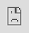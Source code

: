 ```yaml
---
title: Язык программирования С#
keywords: Programming
sidebar: guide-base-tech_sidebar
toc: true
permalink: ru/gbt_csharp.html
lang: ru
---
```


## Краткое описание

**C# (произносится “Си-шарп”)** — это язык программирования, предназначенный для разработки самых разнообразных приложений, предназначенных для выполнения в среде .NET Framework. Язык C# прост, типобезопасен и объектно-ориентирован. Благодаря множеству нововведений C# обеспечивает возможность быстрой разработки приложений, но при этом сохраняет выразительность и элегантность, присущую языкам C.

**Visual C#** — это реализация языка C# корпорацией Майкрософт. Поддержка Visual C# в Visual Studio обеспечивается с помощью полнофункционального редактора кода, компилятора, шаблонов проектов, конструкторов, мастеров кода, мощного и удобного отладчика и многих других средств. Библиотека классов .NET Framework предоставляет доступ ко многим службам операционной системы и другим полезным, правильным классам, что существенно ускоряет цикл разработки.

## Пример использования
    // A Hello World! program in C#.
    using System;
    namespace HelloWorld
    {
        class Hello 
        {
            static void Main() 
            {
                Console.WriteLine("Hello World!");
    
                // Keep the console window open in debug mode.
                Console.WriteLine("Press any key to exit.");
                Console.ReadKey();
            }
        }
    }

## «Для тех, кто предпочитает один раз увидеть»
<div class="thumb-wrap" style="margin-top: 20px; margin-bottom: 20px">
<iframe style="position: absolute; width: 100%; height: 100%; left: 0px; top: 0px; z-index: 2;" src="https://onedrive.live.com/embed?cid=2FB293CA43965F14&resid=2FB293CA43965F14%21112&authkey=ALgReuLtSJ-zwVM&em=2" frameborder="0" scrolling="no"></iframe>
</div>

## Программное обеспечение

* [Microsoft Visual Studio](https://www.visualstudio.com/)
* [MonoDevelop (Cross platform IDE for C#, F# and more)](http://www.monodevelop.com/)
* [LINQPad (The .NET Programmer’s Playground)](https://www.linqpad.net/)
* [dotPeek (Free .NET Decompiler and Assembly Browser)](https://www.jetbrains.com/decompiler/)

##  Ресурсы

<div class="panel-group">
    <div class="panel panel-default">
        <div class="panel-heading">
            <a class="pull-right spoiler-push" data-toggle="collapse" href="#collapse1">&#9660;</a>
            <h4 class="panel-title">
                <a data-toggle="collapse" href="#collapse1">
                Базовый курс</a>
            </h4>
        </div>
        <div id="collapse1" class="panel-collapse collapse">
            <div class="panel-body">
                <div>
                    <li><a href="https://msdn.microsoft.com/ru-ru/library/kx37x362.aspx"> Целевая страница технической документации по C#</a></li>
                    <li><a href="https://msdn.microsoft.com/en-us/library/aa288436(v=vs.71).aspx"> C# Tutorials</a></li>
                    <li><a href="https://msdn.microsoft.com/ru-ru/library/67ef8sbd.aspx"> Руководство по программированию на C#</a></li> 
                    <li><a href="https://msdn.microsoft.com/ru-ru/library/bb383962(v=vs.90).aspx"> Интерактивный учебник по Visual C#</a></li>
                    <li><a href="http://www.ecma-international.org/publications/standards/Ecma-334.htm"> Standard ECMA-334. C# Language Specification</a></li>
                </div>   
            </div>
        </div>
    </div>
</div>

<div class="panel-group">
    <div class="panel panel-default">
        <div class="panel-heading">
            <a class="pull-right spoiler-push" data-toggle="collapse" href="#collapse2">&#9660;</a>
            <h4 class="panel-title">
                <a data-toggle="collapse" href="#collapse2">
                Самоучители</a>
            </h4>
        </div>
        <div id="collapse2" class="panel-collapse collapse">
            <div class="panel-body">                
                <div>
                    <li><a href="https://professorweb.ru/my/csharp/charp_theory/level1/index.php"> Руководство по языку программирования С# 5.0 часть 1</a></li>
                    <li><a href="https://professorweb.ru/my/csharp/charp_theory/level1/index1.php"> Руководство по языку программирования С# 5.0 часть 2</a></li>
                    <li><a href="https://msdn.microsoft.com/ru-ru/magazine/dn802602.aspx"> Новый и более совершенный C# 6.0</a></li> 
                    <li><a href="http://metanit.com/sharp/tutorial/"> Руководство по языку программирования С# 6.0</a></li>
                </div>
            </div>
        </div>
    </div>
</div>

<div class="panel-group">
    <div class="panel panel-default">
        <div class="panel-heading">
            <a class="pull-right spoiler-push" data-toggle="collapse" href="#collapse3">&#9660;</a>
            <h4 class="panel-title">
                <a data-toggle="collapse" href="#collapse3">
                Видеокурсы</a>
            </h4>
        </div>
        <div id="collapse3" class="panel-collapse collapse">
            <div class="panel-body">                
                <div>
                    <li><a href="https://mva.microsoft.com/ru/training-courses/--8590?l=lSmM2020_304984382"> Основы программирования на языке С#</a></li>
                    <li><a href="https://www.youtube.com/watch?v=zCg1PnBoTJo&list=PLtjuvkyFrt5WjvySK8HinYjyTObam4ROY"> Базовый курс C#</a></li>
                    <li><a href="https://mva.microsoft.com/ru/training-courses/-c-1-8669?l=MAuqZiG1_4404984382"> Язык программирования C# (часть 1)</a></li> 
                    <li><a href="https://mva.microsoft.com/ru/training-courses/-c-2-8877?l=ATbUZg02_6104984382"> Язык программирования C# (часть 2)</a></li>
                    <li><a href="https://mva.microsoft.com/en-US/training-courses/programming-in-c-jump-start-14254?l=MqbQvzSfB_1500115888"> Programming in C# Jump Start</a></li>
                    <li><a href="https://www.youtube.com/playlist?list=PLWCoo5SF-qAMDIAqikhB2hvIytrMiR5TC"> Видеоуроки по языку программирования C#</a></li>
                    <li><a href="https://www.youtube.com/playlist?list=PLWCoo5SF-qAN-mySVH6p7X0YPvMr8U1OU"> Видеокурс примеров C#</a></li>                    
                </div>
            </div>
        </div>
    </div>
</div>

<div class="panel-group">
    <div class="panel panel-default">
        <div class="panel-heading">
            <a class="pull-right spoiler-push" data-toggle="collapse" href="#collapse4">&#9660;</a>
            <h4 class="panel-title">
                <a data-toggle="collapse" href="#collapse4">
                Рекомендованные книги</a>
            </h4>
        </div>
        <div id="collapse4" class="panel-collapse collapse">
            <div class="panel-body">                
                <div>
                    <li><a href="http://www.ozon.ru/context/detail/id/135794222/"> C# 6.0. Справочник. Полное описание языка</a></li>
                    <li><a href="http://www.ozon.ru/context/detail/id/34820810/"> C# 6.0. Карманный справочник</a></li>
                    <li><a href="http://www.ozon.ru/context/detail/id/21236101/"> CLR via C#. Программирование на платформе Microsoft.NET Framework 4.5 на языке C#</a></li>            
                </div>
            </div>
        </div>
    </div>
</div>

<div class="panel-group">
    <div class="panel panel-default" >
        <div class="panel-heading">
            <a class="pull-right spoiler-push" data-toggle="collapse" href="#collapse5">&#9660;</a>
            <h4 class="panel-title">
                <a data-toggle="collapse" href="#collapse5">
                Возможности по сертификации</a>
            </h4>
        </div>
        <div id="collapse5" class="panel-collapse collapse" aria-expanded="false">
            <div class="panel-body">                
                <div>
                    <li><a href="https://www.microsoft.com/ru-ru/learning/exam-70-483.aspx"> Экзамен 70-483 (Programming in C#)</a></li>
                    <li><a href="https://geekbrains.ru/professions/microsoft_developer"> Разработчик C#</a></li>
                    <li><a href="https://www.microsoft.com/en-us/learning/visual-studio-certification.aspx"> Microsoft Visual Studio certifications</a></li>       
                </div>
            </div>
        </div>
    </div>
</div>

## Перейти

* [Mono](gbt_mono.html)
* [Главная страница курса](gbt_landing-page.html)
